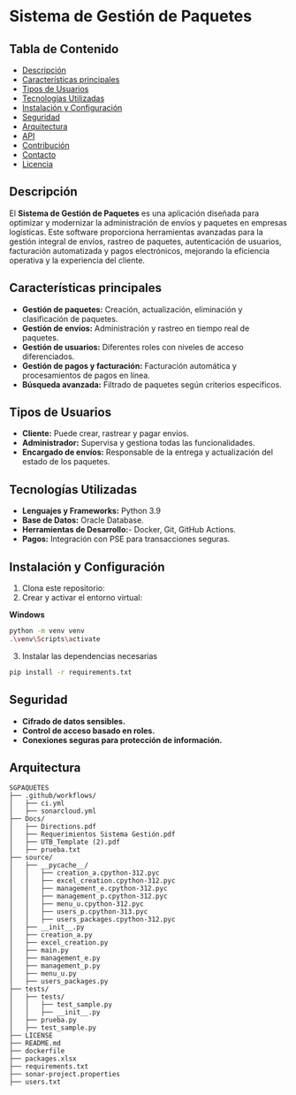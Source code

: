 # Sistema de Gestión de Paquetes

## Tabla de Contenido
- [Descripción](#descripción)
- [Características principales](#características-principales)
- [Tipos de Usuarios](#tipos-de-usuarios)
- [Tecnologías Utilizadas](#tecnologías-utilizadas)
- [Instalación y Configuración](#instalación-y-configuración)
- [Seguridad](#seguridad)
- [Arquitectura](#arquitectura)
- [API](#api)
- [Contribución](#contribución)
- [Contacto](#contacto)
- [Licencia](#licencia)
## Descripción
El **Sistema de Gestión de Paquetes** es una aplicación diseñada para optimizar y modernizar la administración de envíos y paquetes en empresas logísticas. Este software proporciona herramientas avanzadas para la gestión integral de envíos, rastreo de paquetes, autenticación de usuarios, facturación automatizada y pagos electrónicos, mejorando la eficiencia operativa y la experiencia del cliente.

## Características principales
- **Gestión de paquetes:** Creación, actualización, eliminación y clasificación de paquetes.
- **Gestión de envíos:** Administración y rastreo en tiempo real de paquetes.
- **Gestión de usuarios:** Diferentes roles con niveles de acceso diferenciados.
- **Gestión de pagos y facturación:** Facturación automática y procesamientos de pagos en línea.
- **Búsqueda avanzada:** Filtrado de paquetes según criterios específicos.
## Tipos de Usuarios
- **Cliente:** Puede crear, rastrear y pagar envíos.
- **Administrador:** Supervisa y gestiona todas las funcionalidades.
- **Encargado de envíos:** Responsable de la entrega y actualización del estado de los paquetes.

## Tecnologías Utilizadas
- **Lenguajes y Frameworks:** Python 3.9
- **Base de Datos:** Oracle Database.
- **Herramientas de Desarrollo:**- Docker, Git, GitHub Actions.
- **Pagos:** Integración con PSE para transacciones seguras.

## Instalación y Configuración
1. Clona este repositorio:
2. Crear y activar el entorno virtual:

**Windows**
```bash
python -m venv venv
.\venv\Scripts\activate
```
3. Instalar las dependencias necesarias
```bash
pip install -r requirements.txt
```
## Seguridad
- **Cifrado de datos sensibles.**
- **Control de acceso basado en roles.**
- **Conexiones seguras para protección de información.**
## Arquitectura
```
SGPAQUETES
├── .github/workflows/
│   ├── ci.yml
│   ├── sonarcloud.yml
├── Docs/
│   ├── Directions.pdf
│   ├── Requerimientos Sistema Gestión.pdf
│   ├── UTB_Template (2).pdf
│   ├── prueba.txt
├── source/
│   ├── __pycache__/
│   │   ├── creation_a.cpython-312.pyc
│   │   ├── excel_creation.cpython-312.pyc
│   │   ├── management_e.cpython-312.pyc
│   │   ├── management_p.cpython-312.pyc
│   │   ├── menu_u.cpython-312.pyc
│   │   ├── users_p.cpython-313.pyc
│   │   ├── users_packages.cpython-312.pyc
│   ├── __init__.py
│   ├── creation_a.py
│   ├── excel_creation.py
│   ├── main.py
│   ├── management_e.py
│   ├── management_p.py
│   ├── menu_u.py
│   ├── users_packages.py
├── tests/
│   ├── tests/
│   │   ├── test_sample.py
│   │   ├── __init__.py
│   ├── prueba.py
│   ├── test_sample.py
├── LICENSE
├── README.md
├── dockerfile
├── packages.xlsx
├── requirements.txt
├── sonar-project.properties
├── users.txt
```
